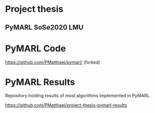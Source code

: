 # Project thesis
## PyMARL SoSe2020 LMU

# PyMARL Code

https://github.com/PMatthaei/pymarl/ (forked)

# PyMARL Results
Repository holding results of most algorithms implemented in PyMARL.

https://github.com/PMatthaei/project-thesis-pymarl-results
